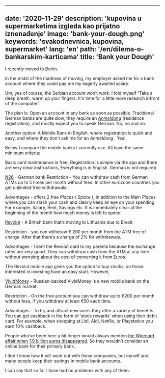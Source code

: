 ---
date: '2020-11-29'
description: 'kupovina u supermarketima izgleda kao prijatno iznenađenje'
image: 'bank-your-dough.png'
keywords: 'svakodnevnica, kupovina, supermarket'
lang: 'en'
path: '/en/dilema-o-bankarskim-karticama'
title: 'Bank your Dough'
------
I recently moved to Berlin.

In the midst of the madness of moving, my employer asked me for a bank account where they could pay me my eagerly awaited salary.

Um, yes of course, the Serbian account won’t work. I told myself “Take a deep breath, warm up your fingers. It's time for a little more research infront of the computer".

The plan is: Open an account in any bank as soon as possible. Traditional German banks are quite slow, they require an <i> <a href="https://service.berlin.de/dienstleistung/120686/" target="_blank" rel="noopener noreferrer">Anmeldung</i></a> (residence registration), and mostly expect you to speak German. No, no and no.

Another option: A Mobile Bank in English, where registration is quick and easy, and where they don't ask me for an <i> Anmeldung </i>. Yes!

Below I compare the mobile banks I currently use. All have the same minimum criteria:

Basic card maintenance is free,
Registration is simple via the app and there are very clear instructions,
Everything is in English. German is not required

<a href="https://n26.com/en-eu" rel="noopener noreferrer" target="_blank">N26</a> - German bank
Restriction - You can withdraw cash from German ATMs up to 5 times per month without fees. In other eurozone countries you get unlimited free withdrawals.

Advantages - offers 2 free <i> Places </i> (<i> Space </i>), in addition to the Main <i> Places </i> where you can stash your cash and clearly keep an eye on your spending. For example, Salary, Rent, Savings etc. It is immediately clear at the beginning of the month how much money is left to spend

<a href="https://www.revolut.com/en-DE" rel="noopener noreferrer" target="_blank">Revolut</a> -
A British bank that’s moving to Lithuania due to Brexit.

Restriction - you can withdraw € 200 per month from the ATM free of charge. After that there’s a charge of 2% for withdrawals.

Advantages - I sent the Revolut card to my parents because the exchange rates are very good. They can withdraw cash from the ATM at any time without worrying about the cost of converting it from Euros.

The Revolut mobile app gives you the option to buy stocks, so those interested in investing have an easy start. However,

<a href="https://vivid.money/en-eu/" rel="noopener noreferrer" target="_blank"> VividMoney</a> - Russian-backed
VividMoney is a new mobile bank on the German market.

Restriction - On the free account you can withdraw up to €200 per month without fees, if you withdraw at least €50 each time.

Advantages - To try and attract new users they offer a variety of benefits. You can get cashback in the form of ‘stock rewards’ when using their debit card. For example, when shopping at Lidl, Aldi, Netflix, or Playstation you earn 10% cashback.

People who’ve been here a bit longer would always mention <a href="https://en.wikipedia.org/wiki/Wirecard_scandal" rel="noopener noreferrer" target="_blank">the Wirecard affair when 1.9 billion euros disappeared</a>. So they wouldn’t consider an online bank for their primary bank.

I don't know how it will work out with these companies, but myself and many people keep their savings in mobile bank accounts.

I can say that so far I have had no problems with any of them.
